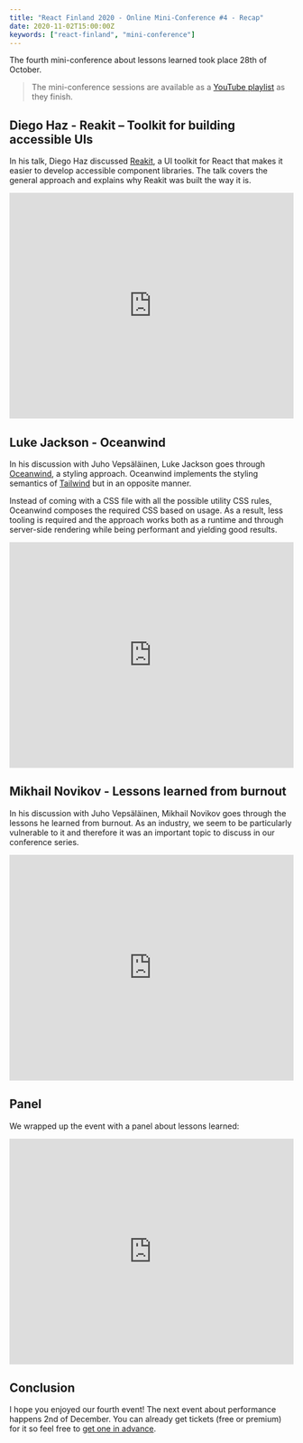 ```yaml
---
title: "React Finland 2020 - Online Mini-Conference #4 - Recap"
date: 2020-11-02T15:00:00Z
keywords: ["react-finland", "mini-conference"]
---
```


The fourth mini-conference about lessons learned took place 28th of October.

> The mini-conference sessions are available as a [YouTube playlist](https://www.youtube.com/playlist?list=PL-a9lBflNu2oC5Rit5oW9hFVdGJrzEW6Q) as they finish.

## Diego Haz - Reakit – Toolkit for building accessible UIs

In his talk, Diego Haz discussed [Reakit](https://reakit.io/), a UI toolkit for React that makes it easier to develop accessible component libraries. The talk covers the general approach and explains why Reakit was built the way it is.

<iframe width="100%" height="400" src="https://www.youtube.com/embed/_kyv3tnQKfg" frameborder="0" allow="accelerometer; autoplay; encrypted-media; gyroscope; picture-in-picture" allowfullscreen></iframe>

## Luke Jackson - Oceanwind

In his discussion with Juho Vepsäläinen, Luke Jackson goes through [Oceanwind](https://www.npmjs.com/package/oceanwind), a styling approach. Oceanwind implements the styling semantics of [Tailwind](https://tailwindcss.com/) but in an opposite manner.

Instead of coming with a CSS file with all the possible utility CSS rules, Oceanwind composes the required CSS based on usage. As a result, less tooling is required and the approach works both as a runtime and through server-side rendering while being performant and yielding good results.

<iframe width="100%" height="400" src="https://www.youtube.com/embed/ASah_WvBZyw" frameborder="0" allow="accelerometer; autoplay; encrypted-media; gyroscope; picture-in-picture" allowfullscreen></iframe>

## Mikhail Novikov - Lessons learned from burnout

In his discussion with Juho Vepsäläinen, Mikhail Novikov goes through the lessons he learned from burnout. As an industry, we seem to be particularly vulnerable to it and therefore it was an important topic to discuss in our conference series.

<iframe width="100%" height="400" src="https://www.youtube.com/embed/kS0k8ul4Kc8" frameborder="0" allow="accelerometer; autoplay; encrypted-media; gyroscope; picture-in-picture" allowfullscreen></iframe>

## Panel

We wrapped up the event with a panel about lessons learned:

<iframe width="100%" height="400" src="https://www.youtube.com/embed/qRKidT4MYp4" frameborder="0" allow="accelerometer; autoplay; encrypted-media; gyroscope; picture-in-picture" allowfullscreen></iframe>

## Conclusion

I hope you enjoyed our fourth event! The next event about performance happens 2nd of December. You can already get tickets (free or premium) for it so feel free to [get one in advance](https://fienta.com/react-finland-2020?e8677b7f3a2f2d38052763b8d1cd9117).
